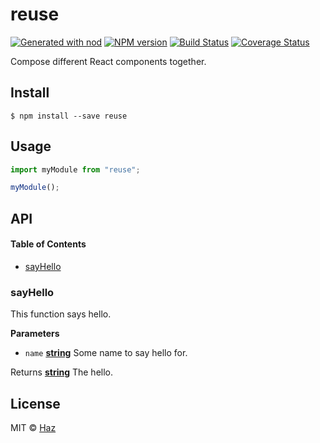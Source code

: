 # reuse

[![Generated with nod](https://img.shields.io/badge/generator-nod-2196F3.svg?style=flat-square)](https://github.com/diegohaz/nod)
[![NPM version](https://img.shields.io/npm/v/reuse.svg?style=flat-square)](https://npmjs.org/package/reuse)
[![Build Status](https://img.shields.io/travis/diegohaz/reuse/master.svg?style=flat-square)](https://travis-ci.org/diegohaz/reuse) [![Coverage Status](https://img.shields.io/codecov/c/github/diegohaz/reuse/master.svg?style=flat-square)](https://codecov.io/gh/diegohaz/reuse/branch/master)

Compose different React components together.

## Install

    $ npm install --save reuse

## Usage

```js
import myModule from "reuse";

myModule();
```

## API

<!-- Generated by documentation.js. Update this documentation by updating the source code. -->

#### Table of Contents

-   [sayHello](#sayhello)

### sayHello

This function says hello.

**Parameters**

-   `name` **[string](https://developer.mozilla.org/docs/Web/JavaScript/Reference/Global_Objects/String)** Some name to say hello for.

Returns **[string](https://developer.mozilla.org/docs/Web/JavaScript/Reference/Global_Objects/String)** The hello.

## License

MIT © [Haz](https://github.com/diegohaz)
